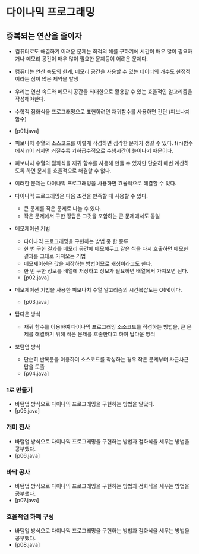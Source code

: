 # 다이나믹 프로그래밍
## 중복되는 연산을 줄이자
- 컴퓨터로도 해결하기 어려운 문제는 최적의 해를 구하기에 시간이 매우 많이 필요하거나 메모리 공간이 매우 많이 필요한 문제등이 어려운 문제다.
- 컴퓨터는 연산 속도의 한계, 메모리 공간을 사용할 수 있는 데이터의 개수도 한정적이라는 점이 많은 제약을 발생
- 우리는 연산 속도와 메모리 공간을 최대한으로 활용할 수 있는 효율적인 알고리즘을 작성해야한다.

- 수학적 점화식을 프로그래밍으로 표현하려면 재귀함수를 사용하면 간단 (피보나치 함수)
- [p01.java]
- 피보나치 수열의 소스코드를 이렇게 작성하면 심각한 문제가 생길 수 있다. f(n)함수에서 n이 커지면 커질수록 기하급수적으로 수행시간이 늘어나기 때문이다.
- 피보나치 수열의 점화식을 재귀 함수를 사용해 만들 수 있지만 단순히 매번 계산하도록 하면 문제를 효율적으로 해결할 수 없다.
- 이러한 문제는 다이나믹 프로그래밍을 사용하면 효율적으로 해결할 수 있다. 
- 다이나믹 프로그래밍은 다음 조건을 만족할 때 사용할 수 있다.
  - 큰 문제를 작은 문제로 나눌 수 있다.
  - 작은 문제에서 구한 정답은 그것을 포함하는 큰 문제에서도 동일

- 메모제이션 기법
  - 다이나믹 프로그래밍을 구현하는 방법 중 한 종류
  - 한 번 구한 결과를 메모리 공간에 메모해두고 같은 식을 다시 호출하면 메모한 결과를 그대로 가져오는 기법
  - 메모제이션은 값을 저장하는 방법이므로 캐싱이라고도 한다.
  - 한 번 구한 정보를 배열에 저장하고 정보가 필요하면 배열에서 가져오면 된다.
  - [p02.java]

- 메모제이션 기법을 사용한 피보나치 수열 알고리즘의 시간복잡도는 O(N)이다.
  - [p03.java]

- 탑다운 방식
  - 재귀 함수를 이용하여 다이나믹 프로그래밍 소소코드를 작성하는 방법을, 큰 문제를 해결하기 위해 작은 문제를 호출한다고 하여 탑다운 방식

- 보텀업 방식
  - 단순히 반복문을 이용하여 소스코드를 작성하는 경우 작은 문제부터 차근차근 답을 도출
  - [p04.java]

### 1로 만들기
- 바텀업 방식으로 다이나믹 프로그래밍을 구현하는 방법을 알았다.
- [p05.java]

### 개미 전사
- 바텀업 방식으로 다이나믹 프로그래밍을 구현하는 방법과 점화식을 세우는 방법을 공부했다.
- [p06.java]

### 바닥 공사
- 바텀업 방식으로 다이나믹 프로그래밍을 구현하는 방법과 점화식을 세우는 방법을 공부했다.
- [p07.java]

### 효율적인 화폐 구성
- 바텀업 방식으로 다이나믹 프로그래밍을 구현하는 방법과 점화식을 세우는 방법을 공부했다.
- [p08.java]